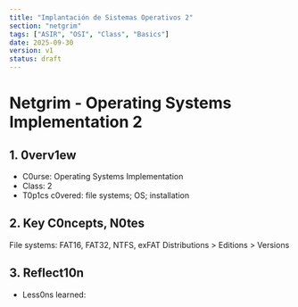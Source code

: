 ```yaml
---
title: "Implantación de Sistemas Operativos 2"
section: "netgrim"
tags: ["ASIR", "OSI", "Class", "Basics"]
date: 2025-09-30
version: v1
status: draft
---
```


# Netgrim - Operating Systems Implementation 2

## 1. 0verv1ew
- C0urse: Operating Systems Implementation
- Class: 2
- T0p1cs c0vered: file systems; OS; installation

## 2. Key C0ncepts, N0tes

File systems: FAT16, FAT32, NTFS, exFAT 
Distributions > Editions > Versions

## 3. Reflect10n
- Less0ns learned:<br> 

